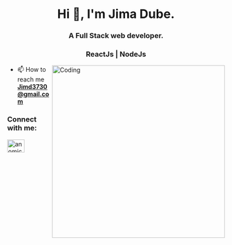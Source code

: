  <h1 align="center">Hi 👋, I'm Jima Dube.</h1>
<h3 align="center">A Full Stack web developer.</h3>
<h3 align="center">ReactJs | NodeJs</h3>
<img align="right" alt="Coding" width="400" src="https://scontent.fadd1-1.fna.fbcdn.net/v/t39.30808-6/275371508_1866188320256751_3438403354948968629_n.jpg?_nc_cat=103&ccb=1-5&_nc_sid=09cbfe&_nc_ohc=7uQHLqmKrikAX8KUAjo&_nc_ht=scontent.fadd1-1.fna&oh=00_AT80o1X7fCRUIUGtja63-z6YdmlII0EM63AGgqBLduGnMw&oe=624DBEC9">

<!-- <p align="left"> <img src="https://komarev.com/ghpvc/?username=megh2507&label=Profile%20views&color=0e75b6&style=flat" alt="megh2507" /> </p> -->

- 📫 How to reach me **Jimd3730@gmail.com**

<h3 align="left">Connect with me:</h3>
<p align="left">
<a href="https://www.linkedin.com/in/jima-dube-a88429200/" target="blank"><img align="center" src="https://raw.githubusercontent.com/rahuldkjain/github-profile-readme-generator/master/src/images/icons/Social/linked-in-alt.svg" alt="anomic" height="30" width="40" /></a>
